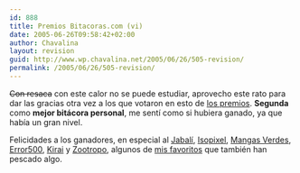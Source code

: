 ```yaml
---
id: 888
title: Premios Bitacoras.com (vi)
date: 2005-06-26T09:58:42+02:00
author: Chavalina
layout: revision
guid: http://www.wp.chavalina.net/2005/06/26/505-revision/
permalink: /2005/06/26/505-revision/
---
```

<s>Con resaca</s> con este calor no se puede estudiar, aprovecho este rato para dar las gracias otra vez a los que votaron en esto de <a href="http://www.chavalina.net/comentar.php?idpost=500" target="_blank">los premios</a>. **Segunda** como **mejor bitácora personal**, me sent&iacute; como si hubiera ganado, ya que hab&iacute;a un gran nivel.

Felicidades a los ganadores, en especial al <a href="http://fotolog.diariodeunjabali.com/" target="_blank">Jabal&iacute;</a>, <a href="http://www.isopixel.net/" target="_blank">Isopixel</a>, <a href="http://www.proyectoisla.com/mangasverdes" target="_blank">Mangas Verdes</a>, <a href="http://www.error500.net/" target="_blank">Error500</a>, <a href="http://kirai.bitacoras.com/" target="_blank">Kirai</a> y <a href="http://www.mundogeek.net/" target="_blank">Zootropo</a>, algunos de <a href="http://www.chavalina.net/comentar.php?idpost=452" target="_blank">mis favoritos</a> que también han pescado algo.